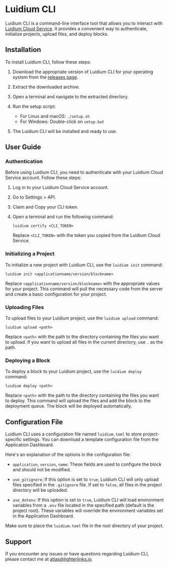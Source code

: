 # Luidium CLI

Luidium CLI is a command-line interface tool that allows you to interact with [Luidium Cloud Service](https://app.luidium.com). It provides a convenient way to authenticate, initialize projects, upload files, and deploy blocks.

## Installation

To install Luidium CLI, follow these steps:

1. Download the appropriate version of Luidium CLI for your operating system from the [releases page](https://github.com/AtlasYang/luidium-cli/releases).

2. Extract the downloaded archive.

3. Open a terminal and navigate to the extracted directory.

4. Run the setup script:

   - For Linux and macOS: `./setup.sh`
   - For Windows: Double-click on `setup.bat`

5. The Luidium CLI will be installed and ready to use.

## User Guide

### Authentication

Before using Luidium CLI, you need to authenticate with your Luidium Cloud Service account. Follow these steps:

1. Log in to your Luidium Cloud Service account.

2. Go to Settings > API.

3. Claim and Copy your CLI token.

4. Open a terminal and run the following command:
   ```
   luidium certify <CLI_TOKEN>
   ```
   Replace `<CLI_TOKEN>` with the token you copied from the Luidium Cloud Service.

### Initializing a Project

To initialize a new project with Luidium CLI, use the `luidium init` command:

```
luidium init <applicationname/version/blockname>
```

Replace `<applicationname/version/blockname>` with the appropriate values for your project. This command will pull the necessary code from the server and create a basic configuration for your project.

### Uploading Files

To upload files to your Luidium project, use the `luidium upload` command:

```
luidium upload <path>
```

Replace `<path>` with the path to the directory containing the files you want to upload. If you want to upload all files in the current directory, use `.` as the path.

### Deploying a Block

To deploy a block to your Luidium project, use the `luidium deploy` command:

```
luidium deploy <path>
```

Replace `<path>` with the path to the directory containing the files you want to deploy. This command will upload the files and add the block to the deployment queue. The block will be deployed automatically.

## Configuration File

Luidium CLI uses a configuration file named `luidium.toml` to store project-specific settings. You can download a template configuration file from the Application Dashboard.

Here's an explanation of the options in the configuration file:

- `application`, `version`, `name`: These fields are used to configure the block and should not be modified.

- `use_gitignore`: If this option is set to `true`, Luidium CLI will only upload files specified in the `.gitignore` file. If set to `false`, all files in the project directory will be uploaded.

- `use_dotenv`: If this option is set to `true`, Luidium CLI will load environment variables from a `.env` file located in the specified path (default is the project root). These variables will override the environment variables set in the Application Dashboard.

Make sure to place the `luidium.toml` file in the root directory of your project.

## Support

If you encounter any issues or have questions regarding Luidium CLI, please contact me at atlas@lighterlinks.io.
